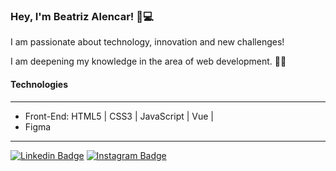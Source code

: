 ###  Hey,  I'm Beatriz Alencar! 🙋💻


I am passionate about technology, innovation and new challenges! 

I am deepening my knowledge in the area of web development. 👩‍💻


 #### Technologies
 

-----------
-  Front-End: HTML5 | CSS3 | JavaScript | Vue |
- Figma

------------




[![Linkedin Badge](https://img.shields.io/badge/-LinkedIn-palevioletred?style=flat-square&logo=Linkedin&logoColor=blue=https://www.linkedin.com/in/beatriz-alencar-1046a41b9/)](https://www.linkedin.com/in/beatriz-alencar-1046a41b9/)   [![Instagram Badge](https://img.shields.io/badge/-Instagram-palevioletred?style=flat-square&logo=Instagram&logoColor=white&link=https://www.instagram.com/biia_aleencar/)](https://www.instagram.com/biia_aleencar/) 
